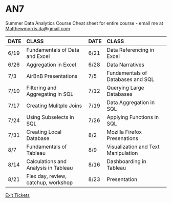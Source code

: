 # AN7
Summer  Data Analytics Course
Cheat sheet for entire course - email me at Matthewmorris.da@gmail.com

|DATE|CLASS|DATE|CLASS|
|:---|:----|:---|:----|
|6/19|Fundamentals of Data and Excel|6/21|Data Referencing in Excel|
|6/26|Aggregation in Excel|6/28|Data Narratives|
|7/3|AirBnB Presentations|7/5|Fundamentals of Databases and SQL|
|7/10|Filtering and Aggregating in SQL|7/12|Querying Large Databases|
|7/17|Creating Mulitple Joins|7/19|Data Aggregation in SQL|
|7/24|Using Subselects in SQL|7/26|Applying Functions in SQL|
|7/31|Creating Local Database|8/2|Mozilla Firefox Presenations|
|8/7|Fundamentals of Tableau|8/9|Visualization and Text Manipulation|
|8/14|Calculations and Analysis in Tableau|8/16|Dashboarding in Tableau|
|8/21|Flex day, review, catchup, workshop|8/23|Presentation|

[Exit Tickets](https://docs.google.com/a/generalassemb.ly/forms/d/e/1FAIpQLSdHWXjpZ-3AQdrVzwoTE_w9IUNFJmWSBgrT8tgWtJxQtVLHyw/viewform)
